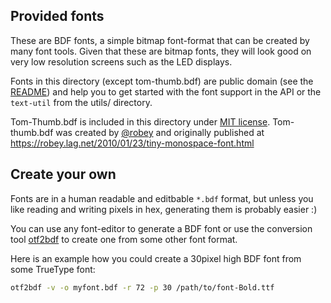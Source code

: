 ## Provided fonts
These are BDF fonts, a simple bitmap font-format that can be created
by many font tools. Given that these are bitmap fonts, they will look good on
very low resolution screens such as the LED displays.

Fonts in this directory (except tom-thumb.bdf) are public domain (see the [README](./README)) and
help you to get started with the font support in the API or the `text-util`
from the utils/ directory.

Tom-Thumb.bdf is included in this directory under [MIT license](http://vt100.tarunz.org/LICENSE). Tom-thumb.bdf was created by [@robey](http://twitter.com/robey) and originally published at https://robey.lag.net/2010/01/23/tiny-monospace-font.html

## Create your own

Fonts are in a human readable and editbable `*.bdf` format, but unless you
like reading and writing pixels in hex, generating them is probably easier :)

You can use any font-editor to generate a BDF font or use the conversion
tool [otf2bdf] to create one from some other font format.

Here is an example how you could create a 30pixel high BDF font from some
TrueType font:

```bash
otf2bdf -v -o myfont.bdf -r 72 -p 30 /path/to/font-Bold.ttf
```

[otf2bdf]: https://github.com/jirutka/otf2bdf
